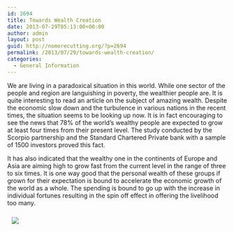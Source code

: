 ```yaml
---
id: 2694
title: Towards Wealth Creation
date: 2013-07-29T05:13:00+00:00
author: admin
layout: post
guid: http://nomorecutting.org/?p=2694
permalink: /2013/07/29/towards-wealth-creation/
categories:
  - General Information
---
```

We are living in a paradoxical situation in this world. While one sector of the people and region are languishing in poverty, the wealthier people are. It is quite interesting to read an article on the subject of amazing wealth. Despite the economic slow down and the turbulence in various nations in the recent times, the situation seems to be looking up now. It is in fact encouraging to see the news that 78% of the world&#8217;s wealthy people are expected to grow at least four times from their present level. The study conducted by the Scorpio partnership and the Standard Chartered Private bank with a sample of 1500 investors proved this fact.

It has also indicated that the wealthy one in the continents of Europe and Asia are aiming high to grow fast from the current level in the range of three to six times. It is one way good that the personal wealth of these groups if grown for their expectation is bound to accelerate the economic growth of the world as a whole. The spending is bound to go up with the increase in individual fortunes resulting in the spin off effect in offering the livelihood too many.

<img src="http://farm4.static.flickr.com/3219/2402698820_6606b5ca8a_m.jpg" style="padding: 10px; border: medium none;" />